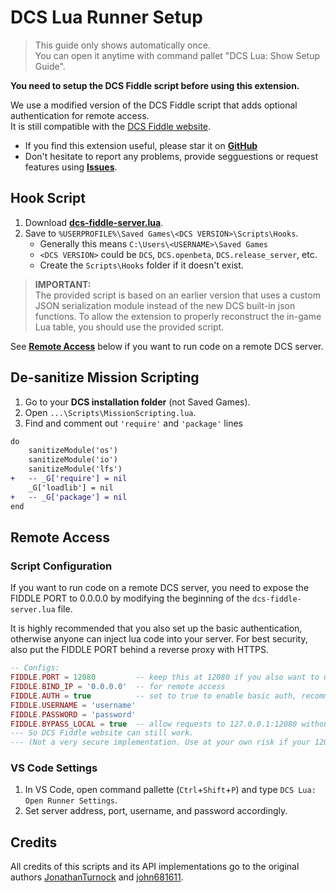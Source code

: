 # DCS Lua Runner Setup
> This guide only shows automatically once.  
> You can open it anytime with command pallet "DCS Lua: Show Setup Guide".

**You need to setup the DCS Fiddle script before using this extension.**

We use a modified version of the DCS Fiddle script that adds optional authentication for remote access.  
It is still compatible with the [DCS Fiddle website](https://dcsfiddle.pages.dev/).

- If you find this extension useful, please star it on [**GitHub**](https://github.com/omltcat/dcs-lua-runner)
- Don't hesitate to report any problems, provide segguestions or request features using [**Issues**](https://github.com/omltcat/dcs-lua-runner/issues).

## Hook Script
1. Download [**dcs-fiddle-server.lua**](https://github.com/omltcat/dcs-lua-runner/blob/master/src/hooks/dcs-fiddle-server.lua).
2. Save to `%USERPROFILE%\Saved Games\<DCS VERSION>\Scripts\Hooks`.
    - Generally this means `C:\Users\<USERNAME>\Saved Games`
    - `<DCS VERSION>` could be `DCS`, `DCS.openbeta`, `DCS.release_server`, etc.
    - Create the `Scripts\Hooks` folder if it doesn't exist.

> **IMPORTANT:**  
The provided script is based on an earlier version that uses a custom JSON serialization module instead of the new DCS built-in json functions. To allow the extension to properly reconstruct the in-game Lua table, you should use the provided script.

See [**Remote Access**](#remote-access) below if you want to run code on a remote DCS server.

## De-sanitize Mission Scripting
1. Go to your **DCS installation folder** (not Saved Games).
2. Open `...\Scripts\MissionScripting.lua`.
3. Find and comment out `'require'` and `'package'` lines

```diff
do
    sanitizeModule('os')
    sanitizeModule('io')
    sanitizeModule('lfs')
+   -- _G['require'] = nil
    _G['loadlib'] = nil
+   -- _G['package'] = nil
end
```

## Remote Access

### Script Configuration
If you want to run code on a remote DCS server, you need to expose the FIDDLE PORT to 0.0.0.0 by modifying the beginning of the `dcs-fiddle-server.lua` file. 

It is highly recommended that you also set up the basic authentication, otherwise anyone can inject lua code into your server. For best security, also put the FIDDLE PORT behind a reverse proxy with HTTPS.

```lua
-- Configs:
FIDDLE.PORT = 12080         -- keep this at 12080 if you also want to use the DCS Fiddle website.
FIDDLE.BIND_IP = '0.0.0.0'  -- for remote access
FIDDLE.AUTH = true          -- set to true to enable basic auth, recommended for public servers.
FIDDLE.USERNAME = 'username'
FIDDLE.PASSWORD = 'password'
FIDDLE.BYPASS_LOCAL = true  -- allow requests to 127.0.0.1:12080 without auth.
--- So DCS Fiddle website can still work. 
--- (Not a very secure implementation. Use at your own risk if your 12080 port is public)
```

### VS Code Settings
1. In VS Code, open command pallette (`Ctrl`+`Shift`+`P`) and type `DCS Lua: Open Runner Settings`.
2. Set server address, port, username, and password accordingly.

## Credits
All credits of this scripts and its API implementations go to the original authors [JonathanTurnock](https://github.com/JonathanTurnock) and [john681611](https://github.com/john681611).
